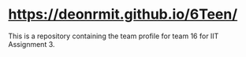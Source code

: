 # https://deonrmit.github.io/6Teen/
This is a repository containing the team profile for team 16 for IIT Assignment 3.
